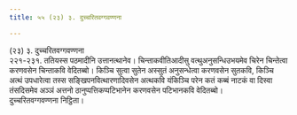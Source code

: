 ```yaml
---
title: ५५ (२३) ३. दुच्चरितवग्गवण्णना

---
```

(२३) ३. दुच्चरितवग्गवण्णना  
२२१-२३१. ततियस्स पठमादीनि उत्तानत्थानेव। चिन्ताकवीतिआदीसु वत्थुअनुसन्धिउभयमेव चिरेन चिन्तेत्वा करणवसेन चिन्ताकवि वेदितब्बो। किञ्चि सुत्वा सुतेन अस्सुतं अनुसन्धेत्वा करणवसेन सुतकवि, किञ्चि अत्थं उपधारेत्वा तस्स सङ्खिपनवित्थारणादिवसेन अत्थकवि यंकिञ्चि परेन कतं कब्बं नाटकं वा दिस्वा तंसदिसमेव अञ्ञं अत्तनो ठानुप्पत्तिकप्पटिभानेन करणवसेन पटिभानकवि वेदितब्बो।  
दुच्चरितवग्गवण्णना निट्ठिता।  